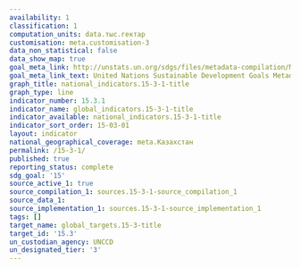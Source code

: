 ```yaml
---
availability: 1
classification: 1
computation_units: data.тыс.гектар
customisation: meta.customisation-3
data_non_statistical: false
data_show_map: true
goal_meta_link: http://unstats.un.org/sdgs/files/metadata-compilation/Metadata-Goal-15.pdf
goal_meta_link_text: United Nations Sustainable Development Goals Metadata (pdf 456kB)
graph_title: national_indicators.15-3-1-title
graph_type: line
indicator_number: 15.3.1
indicator_name: global_indicators.15-3-1-title
indicator_available: national_indicators.15-3-1-title
indicator_sort_order: 15-03-01
layout: indicator
national_geographical_coverage: meta.Казахстан
permalink: /15-3-1/
published: true
reporting_status: complete
sdg_goal: '15'
source_active_1: true
source_compilation_1: sources.15-3-1-source_compilation_1
source_data_1:
source_implementation_1: sources.15-3-1-source_implementation_1
tags: []
target_name: global_targets.15-3-title
target_id: '15.3'
un_custodian_agency: UNCCD
un_designated_tier: '3'
---
```

